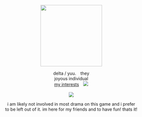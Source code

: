<link href="style.css" rel="stylesheet" type="text/css" media="all">

<p align="center"> <img src="https://i.pinimg.com/736x/0e/6a/70/0e6a705ce03be22b3487d55907a4e92c.jpg" width=200>


<p align="center"> delta / yuu. ⠀they
  <br> joyous individual
  <br> <a href="https://rentry.co/siffrinterests">my interests</a>  ⠀<img src="https://caterpie.crd.co/assets/images/gallery05/ee54e985.gif?v=f7b7a140">
<br> <br>
  <img src="https://caterpie.crd.co/assets/images/gallery14/82e3da47.png?v=f7b7a140"> 

  <br>
  <p align="center"> i am likely not involved in most drama on this game and i prefer 
    <br> to be left out of it. im here for my friends and to have fun! thats it! 
